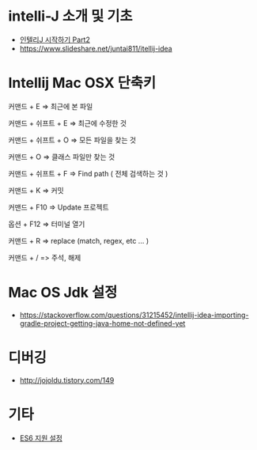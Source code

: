 # intelli-J 소개 및 기초
* [인텔리J 시작하기 Part2](https://beyondj2ee.wordpress.com/2013/06/15/%EC%9D%B8%ED%85%94%EB%A6%ACj-%EC%8B%9C%EC%9E%91%ED%95%98%EA%B8%B0-part2-getting-start-intellij-%EC%9E%90%EB%B0%94-%ED%94%84%EB%A1%9C%EC%A0%9D%ED%8A%B8%ED%8E%B8/)
* https://www.slideshare.net/juntai811/itellij-idea

# Intellij Mac OSX 단축키
커맨드 + E => 최근에 본 파일

커맨드 + 쉬프트 + E => 최근에 수정한 것

커맨드 + 쉬프트 + O => 모든 파일을 찾는 것

커맨드 + O => 클래스 파일만 찾는 것

커맨드 + 쉬프트 + F => Find path ( 전체 검색하는 것 )

커맨드 + K => 커밋

커맨드 + F10 => Update 프로젝트

옵션 + F12 => 터미널 열기

커맨드 + R => replace (match, regex, etc ... )

커맨드 + / => 주석, 해제

# Mac OS Jdk 설정
* https://stackoverflow.com/questions/31215452/intellij-idea-importing-gradle-project-getting-java-home-not-defined-yet

# 디버깅
* http://jojoldu.tistory.com/149

# 기타
* [ES6 지원 설정](https://intellij-support.jetbrains.com/hc/en-us/community/posts/207000815-How-do-I-enable-support-for-ECMA-6-)
